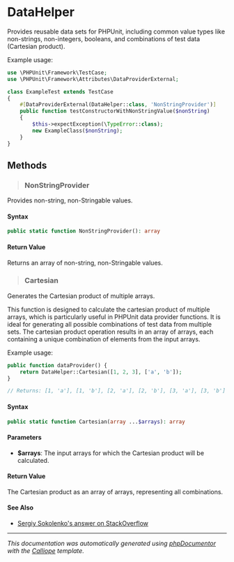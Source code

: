 # DataHelper

Provides reusable data sets for PHPUnit, including common value types like
non-strings, non-integers, booleans, and combinations of test data (Cartesian
product).

Example usage:
```php
use \PHPUnit\Framework\TestCase;
use \PHPUnit\Framework\Attributes\DataProviderExternal;

class ExampleTest extends TestCase
{
    #[DataProviderExternal(DataHelper::class, 'NonStringProvider')]
    public function testConstructorWithNonStringValue($nonString)
    {
        $this->expectException(\TypeError::class);
        new ExampleClass($nonString);
    }
}
```

## Methods

> ### NonStringProvider

Provides non-string, non-Stringable values.

#### Syntax

```php
public static function NonStringProvider(): array
```

#### Return Value

Returns an array of non-string, non-Stringable values.

> ### Cartesian

Generates the Cartesian product of multiple arrays.

This function is designed to calculate the cartesian product of multiple
arrays, which is particularly useful in PHPUnit data provider functions.
It is ideal for generating all possible combinations of test data from
multiple sets. The cartesian product operation results in an array of
arrays, each containing a unique combination of elements from the input
arrays.

Example usage:
```php
public function dataProvider() {
    return DataHelper::Cartesian([1, 2, 3], ['a', 'b']);
}

// Returns: [1, 'a'], [1, 'b'], [2, 'a'], [2, 'b'], [3, 'a'], [3, 'b']
```

#### Syntax

```php
public static function Cartesian(array ...$arrays): array
```

#### Parameters

- **$arrays**: The input arrays for which the Cartesian product will be calculated.

#### Return Value

The Cartesian product as an array of arrays, representing all combinations.

#### See Also

- [Sergiy Sokolenko's answer on StackOverflow](https://stackoverflow.com/a/15973172)

---

*This documentation was automatically generated using [phpDocumentor](http://www.phpdoc.org/) with the [Calliope](https://github.com/DaphneWebFramework/Calliope) template.*
